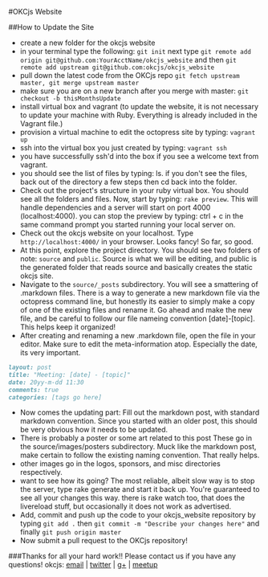 #OKCjs Website

##How to Update the Site
* create a new folder for the okcjs website
* in your terminal type the following: ``git init`` next type ``git remote add origin git@github.com:YourAcctName/okcjs_website`` and then ``git remote add upstream git@github.com:okcjs/okcjs_website``
* pull down the latest code from the OKCjs repo ``git fetch upstream master, git merge upstream master``
* make sure you are on a new branch after you merge with master: ``git checkout -b thisMonthsUpdate``
* install virtual box and vagrant (to update the website, it is not necessary to update your machine with Ruby. Everything is already included in the Vagrant file.)
* provision a virtual machine to edit the octopress site by typing: ``vagrant up``
* ssh into the virtual box you just created by typing: ``vagrant ssh``
* you have successfully ssh'd into the box if you see a welcome text from vagrant.
* you should see the list of files by typing: ls. if you don't see the files, back out of the directory a few steps then cd back into the folder.
* Check out the project's structure in your ruby virtual box. You should see all the folders and files. Now, start by typing: ``rake preview``. This will handle dependencies and a server will start on port 4000 (localhost:4000). you can stop the preview by typing: ctrl + c in the same command prompt you started running your local server on.
* Check out the okcjs website on your localhost. Type ``http://localhost:4000/`` in your browser. Looks fancy! So far, so good.
* At this point, explore the project directory. You should see two folders of note: ``source`` and ``public``. Source is what we will be editing, and public is the generated folder that reads source and basically creates the static okcjs site.
* Navigate to the ``source/_posts`` subdirectory. You will see a smattering of .markdown files. There is a way to generate a new markdown file via the octopress command line, but honestly its easier to simply make a copy of one of the existing files and rename it. Go ahead and make the new file, and be careful to follow our file nameing convention [date]-[topic]. This helps keep it organized!
* After creating and renaming a new .markdown file, open the file in your editor. Make sure to edit the meta-information atop. Especially the date, its very important.
```markdown
layout: post
title: "Meeting: [date] - [topic]"
date: 20yy-m-dd 11:30
comments: true
categories: [tags go here]
```

* Now comes the updating part: Fill out the markdown post, with standard markdown convention. Since you started with an older post, this should be very obvious how it needs to be updated.
* There is probably a poster or some art related to this post  These go in the source/images/posters subdirectory. Muck like the markdown post, make certain to follow the existing naming convention. That really helps.
* other images go in the logos, sponsors, and misc directories respectively.
* want to see how its going? The most reliable, albeit slow way is to stop the server, type rake generate and start it back up. You're guaranteed to see all your changes this way. there is rake watch too, that does the livereload stuff, but occasionally it does not work as advertised.
* Add, commit and push up the code to your okcjs_website repository by typing ``git add .`` then ``git commit -m "Describe your changes here"`` and finally ``git push origin master``
* Now submit a pull request to the OKCjs repository!

###Thanks for all your hard work!!
Please contact us if you have any questions!
okcjs: [email](mailto:oklahomacityjavascript@gmail.com) | [twitter](http://twitter.com/okcjs) | [g+](https://plus.google.com/u/0/communities/102906286461208419599) | [meetup](http://www.meetup.com/OKC-js)
